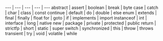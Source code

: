 --- | --- | --- | --- | --- 
abstract | assert | boolean | break | byte
case | catch | char | class | const 
continue | default | do | double	| else 
enum | extends | final | finally | float 
for	| goto	| if	| implements | import 
instanceof | int | interface | long | native
new	| package | private	| protected | public
return	| strictfp	| short	| static	| super
switch	| synchronized	| this	| throw | throws
transient	| try	| void | volatile | while
